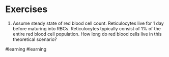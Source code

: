 # Exercises

1. Assume steady state of red blood cell count. Reticulocytes live for 1 day before maturing into RBCs. Reticulocytes typically consist of 1% of the entire red blood cell population. How long do red blood cells live in this theoretical scenario?


#learning
#learning